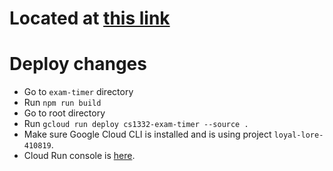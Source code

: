 # Located at [this link](https://cs1332-exam-timer-407797320918.us-east1.run.app/)

# Deploy changes
- Go to `exam-timer` directory
- Run `npm run build`
- Go to root directory
- Run `gcloud run deploy cs1332-exam-timer --source .`
- Make sure Google Cloud CLI is installed and is  using project `loyal-lore-410819`.
- Cloud Run console is [here](https://console.cloud.google.com/run/detail/us-east1/cs1332-exam-timer/metrics?authuser=2&project=loyal-lore-410819).